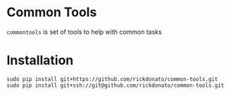 # Common Tools
`commontools` is set of tools to help with common tasks

# Installation
```
sudo pip install git+https://github.com/rickdonato/common-tools.git
sudo pip install git+ssh://git@github.com/rickdonato/common-tools.git
```
